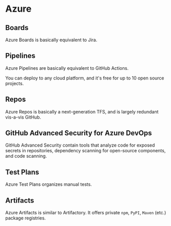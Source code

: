 # Azure

## Boards

Azure Boards is basically equivalent to Jira.

## Pipelines

Azure Pipelines are basically equivalent to GitHub Actions.

You can deploy to any cloud platform, and it's free for up to 10 open source projects.

## Repos

Azure Repos is basically a next-generation TFS, and is largely redundant vis-a-vis GitHub.

## GitHub Advanced Security for Azure DevOps 

GitHub Advanced Security contain tools that analyze code for exposed secrets in repositories, dependency scanning for open-source components, and code scanning.

## Test Plans

Azure Test Plans organizes manual tests.

## Artifacts

Azure Artifacts is similar to Artifactory.  It offers private `npm`, `PyPI`, `Maven` (etc.) package registries.